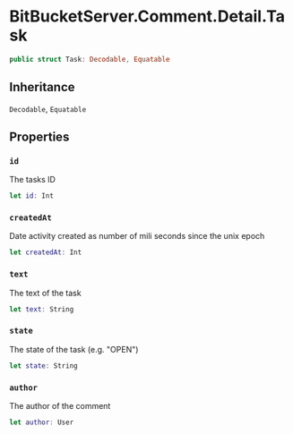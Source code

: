 # BitBucketServer.Comment.Detail.Task

``` swift
public struct Task: Decodable, Equatable
```

## Inheritance

`Decodable`, `Equatable`

## Properties

### `id`

The tasks ID

``` swift
let id: Int
```

### `createdAt`

Date activity created as number of mili seconds since the unix epoch

``` swift
let createdAt: Int
```

### `text`

The text of the task

``` swift
let text: String
```

### `state`

The state of the task (e.g. "OPEN")

``` swift
let state: String
```

### `author`

The author of the comment

``` swift
let author: User
```

